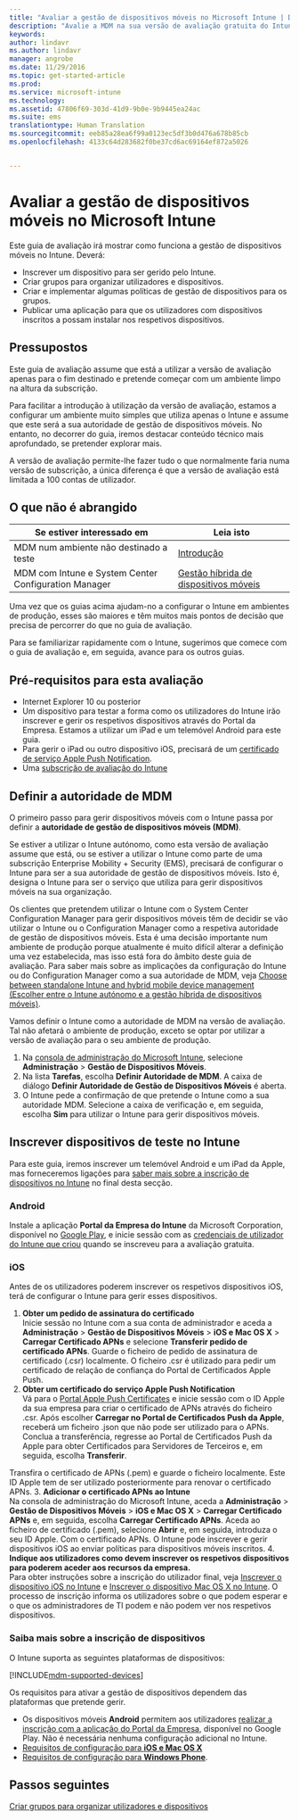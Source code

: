 ```yaml
---
title: "Avaliar a gestão de dispositivos móveis no Microsoft Intune | Documentos da Microsoft"
description: "Avalie a MDM na sua versão de avaliação gratuita do Intune."
keywords: 
author: lindavr
ms.author: lindavr
manager: angrobe
ms.date: 11/29/2016
ms.topic: get-started-article
ms.prod: 
ms.service: microsoft-intune
ms.technology: 
ms.assetid: 47806f69-303d-41d9-9b0e-9b9445ea24ac
ms.suite: ems
translationtype: Human Translation
ms.sourcegitcommit: eeb85a28ea6f99a0123ec5df3b0d476a678b85cb
ms.openlocfilehash: 4133c64d283682f0be37cd6ac69164ef872a5026


---
```


# <a name="evaluate-mobile-device-management-in-microsoft-intune"></a>Avaliar a gestão de dispositivos móveis no Microsoft Intune
Este guia de avaliação irá mostrar como funciona a gestão de dispositivos móveis no Intune. Deverá:
- Inscrever um dispositivo para ser gerido pelo Intune.
- Criar grupos para organizar utilizadores e dispositivos.
- Criar e implementar algumas políticas de gestão de dispositivos para os grupos.
- Publicar uma aplicação para que os utilizadores com dispositivos inscritos a possam instalar nos respetivos dispositivos.
<!--- - Monitor the device? View a report of compliant devices?--->
<!--- - Remove the device from management--->

## <a name="assumptions"></a>Pressupostos
Este guia de avaliação assume que está a utilizar a versão de avaliação apenas para o fim destinado e pretende começar com um ambiente limpo na altura da subscrição.

Para facilitar a introdução à utilização da versão de avaliação, estamos a configurar um ambiente muito simples que utiliza apenas o Intune e assume que este será a sua autoridade de gestão de dispositivos móveis. No entanto, no decorrer do guia, iremos destacar conteúdo técnico mais aprofundado, se pretender explorar mais.

A versão de avaliação permite-lhe fazer tudo o que normalmente faria numa versão de subscrição, a única diferença é que a versão de avaliação está limitada a 100 contas de utilizador.

## <a name="whats-not-covered"></a>O que não é abrangido
|Se estiver interessado em |Leia isto |
|------------------------|----------|
|MDM num ambiente não destinado a teste | [Introdução](https://docs.microsoft.com/en-us/intune/get-started/start-with-a-paid-subscription-to-microsoft-intune) |
|MDM com Intune e System Center Configuration Manager | [Gestão híbrida de dispositivos móveis](https://docs.microsoft.com/en-us/sccm/mdm/understand/hybrid-mobile-device-management) |

Uma vez que os guias acima ajudam-no a configurar o Intune em ambientes de produção, esses são maiores e têm muitos mais pontos de decisão que precisa de percorrer do que no guia de avaliação.

Para se familiarizar rapidamente com o Intune, sugerimos que comece com o guia de avaliação e, em seguida, avance para os outros guias.

## <a name="prerequisites-for-this-evaluation"></a>Pré-requisitos para esta avaliação
- Internet Explorer 10 ou posterior
- Um dispositivo para testar a forma como os utilizadores do Intune irão inscrever e gerir os respetivos dispositivos através do Portal da Empresa. Estamos a utilizar um iPad e um telemóvel Android para este guia.
- Para gerir o iPad ou outro dispositivo iOS, precisará de um [certificado de serviço Apple Push Notification](https://docs.microsoft.com/intune/deploy-use/set-up-ios-and-mac-management-with-microsoft-intune).
- Uma [subscrição de avaliação do Intune](sign-up-for-30-day-trial-microsoft-intune.md)

## <a name="set-your-mdm-authority"></a>Definir a autoridade de MDM
O primeiro passo para gerir dispositivos móveis com o Intune passa por definir a **autoridade de gestão de dispositivos móveis (MDM)**.

Se estiver a utilizar o Intune autónomo, como esta versão de avaliação assume que está, ou se estiver a utilizar o Intune como parte de uma subscrição Enterprise Mobility + Security (EMS), precisará de configurar o Intune para ser a sua autoridade de gestão de dispositivos móveis. Isto é, designa o Intune para ser o serviço que utiliza para gerir dispositivos móveis na sua organização.

Os clientes que pretendem utilizar o Intune com o System Center Configuration Manager para gerir dispositivos móveis têm de decidir se vão utilizar o Intune ou o Configuration Manager como a respetiva autoridade de gestão de dispositivos móveis. Esta é uma decisão importante num ambiente de produção porque atualmente é muito difícil alterar a definição uma vez estabelecida, mas isso está fora do âmbito deste guia de avaliação. Para saber mais sobre as implicações da configuração do Intune ou do Configuration Manager como a sua autoridade de MDM, veja [Choose between standalone Intune and hybrid mobile device management (Escolher entre o Intune autónomo e a gestão híbrida de dispositivos móveis)](https://docs.microsoft.com/en-us/sccm/mdm/understand/choose-between-standalone-intune-and-hybrid-mobile-device-management).

Vamos definir o Intune como a autoridade de MDM na versão de avaliação. Tal não afetará o ambiente de produção, exceto se optar por utilizar a versão de avaliação para o seu ambiente de produção.

1. Na [consola de administração do Microsoft Intune](https://manage.microsoft.com/), selecione **Administração** &gt; **Gestão de Dispositivos Móveis**.
2. Na lista **Tarefas**, escolha **Definir Autoridade de MDM**. A caixa de diálogo **Definir Autoridade de Gestão de Dispositivos Móveis** é aberta. <!---screen shot--->
3. O Intune pede a confirmação de que pretende o Intune como a sua autoridade MDM. Selecione a caixa de verificação e, em seguida, escolha **Sim** para utilizar o Intune para gerir dispositivos móveis.

## <a name="enroll-your-test-devices-into-intune"></a>Inscrever dispositivos de teste no Intune

Para este guia, iremos inscrever um telemóvel Android e um iPad da Apple, mas forneceremos ligações para [saber mais sobre a inscrição de dispositivos no Intune](#Learn-more-about-device-enrollment) no final desta secção.
### <a name="android"></a>Android
Instale a aplicação **Portal da Empresa do Intune** da Microsoft Corporation, disponível no [Google Play](http://go.microsoft.com/fwlink/p/?LinkId=386612), e inicie sessão com as [credenciais de utilizador do Intune que criou](sign-up-for-30-day-trial-microsoft-intune.md#add-users) quando se inscreveu para a avaliação gratuita.

### <a name="ios"></a>iOS
Antes de os utilizadores poderem inscrever os respetivos dispositivos iOS, terá de configurar o Intune para gerir esses dispositivos.

1. **Obter um pedido de assinatura do certificado**<br/>
Inicie sessão no Intune com a sua conta de administrador e aceda a **Administração** > **Gestão de Dispositivos Móveis** > **iOS e Mac OS X** > **Carregar Certificado APNs** e selecione **Transferir pedido de certificado APNs**. Guarde o ficheiro de pedido de assinatura de certificado (.csr) localmente. O ficheiro .csr é utilizado para pedir um certificado de relação de confiança do Portal de Certificados Apple Push. <!--- screen shot--->
2.  **Obter um certificado do serviço Apple Push Notification**<BR/>
Vá para o [Portal Apple Push Certificates](https://idmsa.apple.com/IDMSWebAuth/login?appIdKey=3fbfc9ad8dfedeb78be1d37f6458e72adc3160d1ad5b323a9e5c5eb2f8e7e3e2&rv=2) e inicie sessão com o ID Apple da sua empresa para criar o certificado de APNs através do ficheiro .csr. Após escolher **Carregar no Portal de Certificados Push da Apple**, receberá um ficheiro .json que não pode ser utilizado para o APNs. Conclua a transferência, regresse ao Portal de Certificados Push da Apple para obter Certificados para Servidores de Terceiros e, em seguida, escolha **Transferir**.

 Transfira o certificado de APNs (.pem) e guarde o ficheiro localmente. Este ID Apple tem de ser utilizado posteriormente para renovar o certificado APNs.
3.  **Adicionar o certificado APNs ao Intune**<BR/>
Na consola de administração do Microsoft Intune, aceda a **Administração** > **Gestão de Dispositivos Móveis** > **iOS e Mac OS X** > **Carregar Certificado APNs** e, em seguida, escolha **Carregar Certificado APNs**. Aceda ao ficheiro de certificado (.pem), selecione **Abrir** e, em seguida, introduza o seu ID Apple. Com o certificado APNs. O Intune pode inscrever e gerir dispositivos iOS ao enviar políticas para dispositivos móveis inscritos.
4.  **Indique aos utilizadores como devem inscrever os respetivos dispositivos para poderem aceder aos recursos da empresa.**<br/>
Para obter instruções sobre a inscrição do utilizador final, veja [Inscrever o dispositivo iOS no Intune](https://docs.microsoft.com/en-us/Intune/enduser/enroll-your-device-in-intune-ios) e [Inscrever o dispositivo Mac OS X no Intune](https://docs.microsoft.com/en-us/Intune/enduser/enroll-your-device-in-intune-mac-os-x). O processo de inscrição informa os utilizadores sobre o que podem esperar e o que os administradores de TI podem e não podem ver nos respetivos dispositivos.


### <a name="learn-more-about-device-enrollment"></a>Saiba mais sobre a inscrição de dispositivos

O Intune suporta as seguintes plataformas de dispositivos:

[!INCLUDE[mdm-supported-devices](../includes/mdm-supported-devices.md)]

Os requisitos para ativar a gestão de dispositivos dependem das plataformas que pretende gerir.
- Os dispositivos móveis **Android** permitem aos utilizadores [realizar a inscrição com a aplicação do Portal da Empresa](/intune/deploy-use/set-up-android-management-with-microsoft-intune), disponível no Google Play. Não é necessária nenhuma configuração adicional no Intune.
- [Requisitos de configuração para **iOS e Mac OS X**](/intune/deploy-use/set-up-ios-and-mac-management-with-microsoft-intune)
- [Requisitos de configuração para **Windows Phone**](/intune/deploy-use/set-up-windows-phone-management-with-microsoft-intune).

<!--- ## Verify enrollment--->
<!--- START HERE

### iOS and Mac OS X
Install the **Microsoft Intune Company Portal** app from Microsoft Corporation available in the App Store and sign in with Intune user credentials added above. View **Enrolled devices** to add your device.



### Windows Phone 8.1
Users install the **Company Portal** app from Microsoft Corporation, available in the Windows Phone store, and sign in with the Intune user credentials added above.  View **Enrolled devices** to add your device.

## Install the previously deployed app
Open the Company Portal on the mobile device, choose **Apps**, and then install **Microsoft Skype**.--->



## <a name="next-steps"></a>Passos seguintes
[Criar grupos para organizar utilizadores e dispositivos](get-started-with-a-30-day-trial-of-microsoft-intune-step-3.md)



<!--HONumber=Nov16_HO5-->


